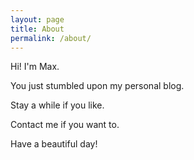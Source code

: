 ```yaml
---
layout: page
title: About
permalink: /about/
---
```


Hi! 
I'm Max.

You just stumbled upon my personal blog. 

Stay a while if you like. 

Contact me if you want to.

Have a beautiful day!
